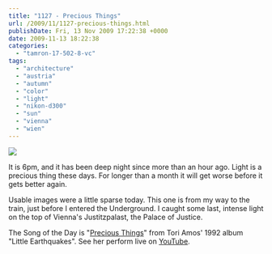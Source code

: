 ```yaml
---
title: "1127 - Precious Things"
url: /2009/11/1127-precious-things.html
publishDate: Fri, 13 Nov 2009 17:22:38 +0000
date: 2009-11-13 18:22:38
categories: 
  - "tamron-17-502-8-vc"
tags: 
  - "architecture"
  - "austria"
  - "autumn"
  - "color"
  - "light"
  - "nikon-d300"
  - "sun"
  - "vienna"
  - "wien"
---
```

<a target="_blank" href="https://d25zfm9zpd7gm5.cloudfront.net/1200x1200/2009/20091113_154238_ps.jpg"><img src="https://d25zfm9zpd7gm5.cloudfront.net/0600x0600/2009/20091113_154238_ps.jpg" /></a>

It is 6pm, and it has been deep night since more than an hour ago. Light is a precious thing these days. For longer than a month it will get worse before it gets better again.

 Usable images were a little sparse today. This one is from my way to the train, just before I entered the Underground. I caught some last, intense light on the top of Vienna's Justitzpalast, the Palace of Justice.

The Song of the Day is "<a target="_blank" href="http://www.lyricsmode.com/lyrics/t/tori_amos/precious_things.html">Precious Things</a>" from Tori Amos' 1992 album "Little Earthquakes". See her perform live on <a target="_blank" href="http://www.youtube.com/watch?v=ZusY_UfXdwg">YouTube</a>.
